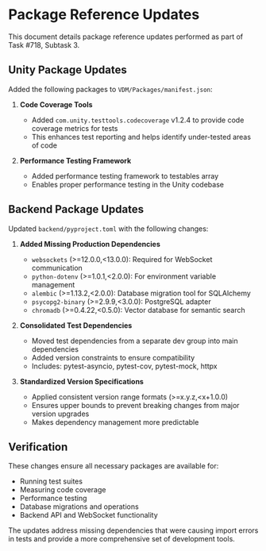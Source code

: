 # Package Reference Updates

This document details package reference updates performed as part of Task #718, Subtask 3.

## Unity Package Updates

Added the following packages to `VDM/Packages/manifest.json`:

1. **Code Coverage Tools**
   - Added `com.unity.testtools.codecoverage` v1.2.4 to provide code coverage metrics for tests
   - This enhances test reporting and helps identify under-tested areas of code

2. **Performance Testing Framework**
   - Added performance testing framework to testables array
   - Enables proper performance testing in the Unity codebase

## Backend Package Updates

Updated `backend/pyproject.toml` with the following changes:

1. **Added Missing Production Dependencies**
   - `websockets` (>=12.0.0,<13.0.0): Required for WebSocket communication
   - `python-dotenv` (>=1.0.1,<2.0.0): For environment variable management
   - `alembic` (>=1.13.2,<2.0.0): Database migration tool for SQLAlchemy
   - `psycopg2-binary` (>=2.9.9,<3.0.0): PostgreSQL adapter
   - `chromadb` (>=0.4.22,<0.5.0): Vector database for semantic search

2. **Consolidated Test Dependencies**
   - Moved test dependencies from a separate dev group into main dependencies
   - Added version constraints to ensure compatibility
   - Includes: pytest-asyncio, pytest-cov, pytest-mock, httpx

3. **Standardized Version Specifications**
   - Applied consistent version range formats (>=x.y.z,<x+1.0.0)
   - Ensures upper bounds to prevent breaking changes from major version upgrades
   - Makes dependency management more predictable

## Verification

These changes ensure all necessary packages are available for:
- Running test suites
- Measuring code coverage
- Performance testing
- Database migrations and operations
- Backend API and WebSocket functionality

The updates address missing dependencies that were causing import errors in tests and provide a more comprehensive set of development tools. 